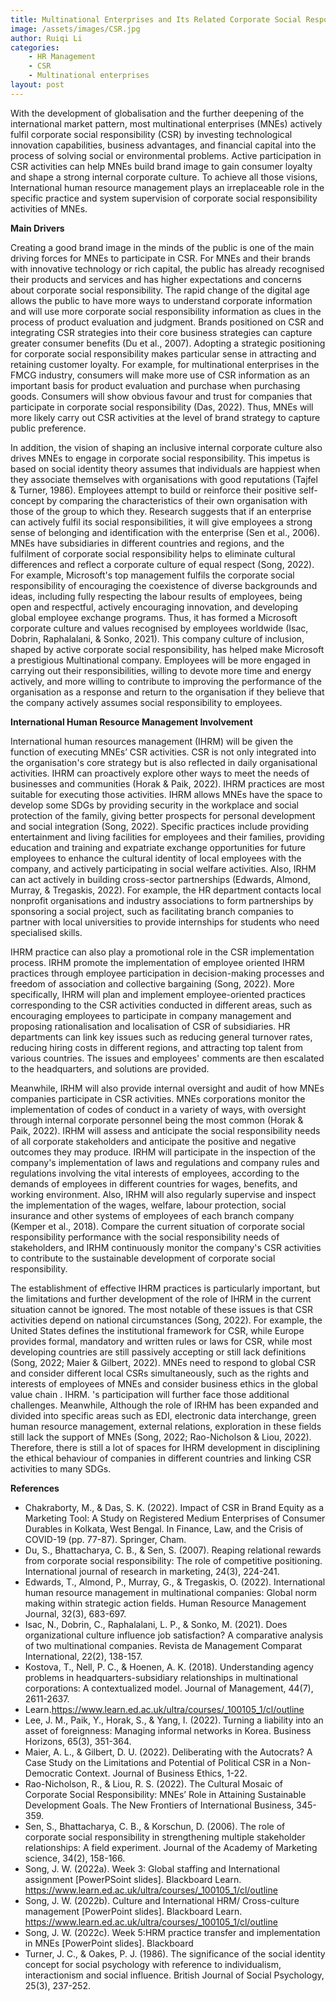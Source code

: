 ```yaml
---
title: Multinational Enterprises and Its Related Corporate Social Responsibility 
image: /assets/images/CSR.jpg
author: Ruiqi Li
categories:
    - HR Management 
    - CSR
    - Multinational enterprises  
layout: post
---
```


With the development of globalisation and the further deepening of the international market pattern, most multinational enterprises (MNEs) actively fulfil corporate social responsibility (CSR) by investing technological innovation capabilities, business advantages, and financial capital into the process of solving social or environmental problems. Active participation in CSR activities can help MNEs build brand image to gain consumer loyalty and shape a strong internal corporate culture. To achieve all those visions, International human resource management plays an irreplaceable role in the specific practice and system supervision of corporate social responsibility activities of MNEs. 

**Main Drivers**

Creating a good brand image in the minds of the public is one of the main driving forces for MNEs to participate in CSR. For MNEs and their brands with innovative technology or rich capital, the public has already recognised their products and services and has higher expectations and concerns about corporate social responsibility. The rapid change of the digital age allows the public to have more ways to understand corporate information and will use more corporate social responsibility information as clues in the process of product evaluation and judgment. Brands positioned on CSR and integrating CSR strategies into their core business strategies can capture greater consumer benefits (Du et al., 2007). Adopting a strategic positioning for corporate social responsibility makes particular sense in attracting and retaining customer loyalty. For example, for multinational enterprises in the FMCG industry, consumers will make more use of CSR information as an important basis for product evaluation and purchase when purchasing goods. Consumers will show obvious favour and trust for companies that participate in corporate social responsibility (Das, 2022). Thus, MNEs will more likely carry out CSR activities at the level of brand strategy to capture public preference. 

In addition, the vision of shaping an inclusive internal corporate culture also drives MNEs to engage in corporate social responsibility. This impetus is based on social identity theory assumes that individuals are happiest when they associate themselves with organisations with good reputations (Tajfel & Turner, 1986). Employees attempt to build or reinforce their positive self-concept by comparing the characteristics of their own organisation with those of the group to which they. Research suggests that if an enterprise can actively fulfil its social responsibilities, it will give employees a strong sense of belonging and identification with the enterprise (Sen et al., 2006). MNEs have subsidiaries in different countries and regions, and the fulfilment of corporate social responsibility helps to eliminate cultural differences and reflect a corporate culture of equal respect (Song, 2022). For example, Microsoft's top management fulfils the corporate social responsibility of encouraging the coexistence of diverse backgrounds and ideas, including fully respecting the labour results of employees, being open and respectful, actively encouraging innovation, and developing global employee exchange programs. Thus, it has formed a Microsoft corporate culture and values recognised by employees worldwide (Isac, Dobrin, Raphalalani, & Sonko, 2021). This company culture of inclusion, shaped by active corporate social responsibility, has helped make Microsoft a prestigious Multinational company. Employees will be more engaged in carrying out their responsibilities, willing to devote more time and energy actively, and more willing to contribute to improving the performance of the organisation as a response and return to the organisation if they believe that the company actively assumes social responsibility to employees.

**International Human Resource Management Involvement**

International human resources management (IHRM) will be given the function of executing MNEs’ CSR activities. CSR is not only integrated into the organisation's core strategy but is also reflected in daily organisational activities. IHRM can proactively explore other ways to meet the needs of businesses and communities (Horak & Paik, 2022). IHRM practices are most suitable for executing those activities. IHRM allows MNEs have the space to develop some SDGs by providing security in the workplace and social protection of the family, giving better prospects for personal development and social integration (Song, 2022). Specific practices include providing entertainment and living facilities for employees and their families, providing education and training and expatriate exchange opportunities for future employees to enhance the cultural identity of local employees with the company, and actively participating in social welfare activities. Also, IRHM can act actively in building cross-sector partnerships (Edwards, Almond, Murray, & Tregaskis, 2022). For example, the HR department contacts local nonprofit organisations and industry associations to form partnerships by sponsoring a social project, such as facilitating branch companies to partner with local universities to provide internships for students who need specialised skills. 

IHRM practice can also play a promotional role in the CSR implementation process. IRHM promote the implementation of employee oriented IHRM practices through employee participation in decision-making processes and freedom of association and collective bargaining (Song, 2022). More specifically, IHRM will plan and implement employee-oriented practices corresponding to the CSR activities conducted in different areas, such as encouraging employees to participate in company management and proposing rationalisation and localisation of CSR of subsidiaries. HR departments can link key issues such as reducing general turnover rates, reducing hiring costs in different regions, and attracting top talent from various countries. The issues and employees' comments are then escalated to the headquarters, and solutions are provided.  

Meanwhile, IRHM will also provide internal oversight and audit of how MNEs companies participate in CSR activities. MNEs corporations monitor the implementation of codes of conduct in a variety of ways, with oversight through internal corporate personnel being the most common (Horak & Paik, 2022). IRHM will assess and anticipate the social responsibility needs of all corporate stakeholders and anticipate the positive and negative outcomes they may produce. IRHM will participate in the inspection of the company's implementation of laws and regulations and company rules and regulations involving the vital interests of employees, according to the demands of employees in different countries for wages, benefits, and working environment. Also, IRHM will also regularly supervise and inspect the implementation of the wages, welfare, labour protection, social insurance and other systems of employees of each branch company (Kemper et al., 2018). Compare the current situation of corporate social responsibility performance with the social responsibility needs of stakeholders, and IRHM continuously monitor the company's CSR activities to contribute to the sustainable development of corporate social responsibility. 

The establishment of effective IHRM practices is particularly important, but the limitations and further development of the role of IHRM in the current situation cannot be ignored. The most notable of these issues is that CSR activities depend on national circumstances (Song, 2022). For example, the United States defines the institutional framework for CSR, while Europe provides formal, mandatory and written rules or laws for CSR, while most developing countries are still passively accepting or still lack definitions (Song, 2022; Maier & Gilbert, 2022). MNEs need to respond to global CSR and consider different local CSRs simultaneously, such as the rights and interests of employees of MNEs and consider business ethics in the global value chain . IHRM. 's participation will further face those additional challenges. Meanwhile, Although the role of IRHM has been expanded and divided into specific areas such as EDI, electronic data interchange, green human resource management, external relations, exploration in these fields still lack the support of MNEs (Song, 2022; Rao-Nicholson & Liou, 2022). Therefore, there is still a lot of spaces for IHRM development in disciplining the ethical behaviour of companies in different countries and linking CSR activities to many SDGs.


**References**
- Chakraborty, M., & Das, S. K. (2022). Impact of CSR in Brand Equity as a Marketing Tool: A Study on Registered Medium Enterprises of Consumer Durables in Kolkata, West Bengal. In Finance, Law, and the Crisis of COVID-19 (pp. 77-87). Springer, Cham.
- Du, S., Bhattacharya, C. B., & Sen, S. (2007). Reaping relational rewards from corporate social responsibility: The role of competitive positioning. International journal of research in marketing, 24(3), 224-241.
- Edwards, T., Almond, P., Murray, G., & Tregaskis, O. (2022). International human resource management in multinational companies: Global norm making within strategic action fields. Human Resource Management Journal, 32(3), 683-697.
- Isac, N., Dobrin, C., Raphalalani, L. P., & Sonko, M. (2021). Does organizational culture influence job satisfaction? A comparative analysis of two multinational companies. Revista de Management Comparat International, 22(2), 138-157.
- Kostova, T., Nell, P. C., & Hoenen, A. K. (2018). Understanding agency problems in headquarters-subsidiary relationships in multinational corporations: A contextualized model. Journal of Management, 44(7), 2611-2637.
- Learn.https://www.learn.ed.ac.uk/ultra/courses/_100105_1/cl/outline
- Lee, J. M., Paik, Y., Horak, S., & Yang, I. (2022). Turning a liability into an asset of foreignness: Managing informal networks in Korea. Business Horizons, 65(3), 351-364.
- Maier, A. L., & Gilbert, D. U. (2022). Deliberating with the Autocrats? A Case Study on the Limitations and Potential of Political CSR in a Non-Democratic Context. Journal of Business Ethics, 1-22.
- Rao-Nicholson, R., & Liou, R. S. (2022). The Cultural Mosaic of Corporate Social Responsibility: MNEs’ Role in Attaining Sustainable Development Goals. The New Frontiers of International Business, 345-359.
- Sen, S., Bhattacharya, C. B., & Korschun, D. (2006). The role of corporate social responsibility in strengthening multiple stakeholder relationships: A field experiment. Journal of the Academy of Marketing science, 34(2), 158-166.
- Song, J. W. (2022a). Week 3: Global staffing and International assignment [PowerPSoint slides]. Blackboard Learn. https://www.learn.ed.ac.uk/ultra/courses/_100105_1/cl/outline 
- Song, J. W. (2022b). Culture and International HRM/ Cross-culture management [PowerPoint slides]. Blackboard Learn. https://www.learn.ed.ac.uk/ultra/courses/_100105_1/cl/outline 
- Song, J. W. (2022c). Week 5:HRM practice transfer and implementation in MNEs [PowerPoint slides]. Blackboard 
- Turner, J. C., & Oakes, P. J. (1986). The significance of the social identity concept for social psychology with reference to individualism, interactionism and social influence. British Journal of Social Psychology, 25(3), 237-252.

